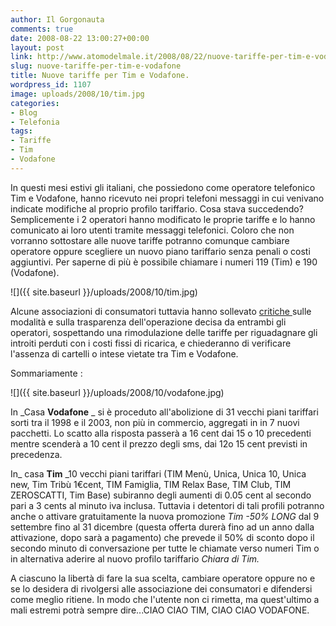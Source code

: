 ```yaml
---
author: Il Gorgonauta
comments: true
date: 2008-08-22 13:00:27+00:00
layout: post
link: http://www.atomodelmale.it/2008/08/22/nuove-tariffe-per-tim-e-vodafone/
slug: nuove-tariffe-per-tim-e-vodafone
title: Nuove tariffe per Tim e Vodafone.
wordpress_id: 1107
image: uploads/2008/10/tim.jpg
categories:
- Blog
- Telefonia
tags:
- Tariffe
- Tim
- Vodafone
---
```


In questi mesi estivi gli italiani, che possiedono come operatore telefonico Tim e Vodafone, hanno ricevuto nei propri telefoni messaggi in cui venivano indicate modifiche al proprio profilo tariffario. Cosa stava succedendo? Semplicemente i 2 operatori hanno modificato le proprie tariffe e lo hanno comunicato ai loro utenti tramite messaggi telefonici. Coloro che non vorranno sottostare alle nuove tariffe potranno comunque cambiare operatore oppure scegliere un nuovo piano tariffario senza penali o costi aggiuntivi. Per saperne di più è possibile chiamare i numeri 119 (Tim) e 190 (Vodafone).

![]({{ site.baseurl }}/uploads/2008/10/tim.jpg)

Alcune associazioni di consumatori tuttavia hanno sollevato [critiche ](http://www.lastampa.it/redazione/cmsSezioni/economia/200808articoli/35845girata.asp)sulle modalità e sulla trasparenza dell'operazione decisa da entrambi gli operatori, sospettando una rimodulazione delle tariffe per riguadagnare gli introiti perduti con i costi fissi di ricarica, e chiederanno di verificare l'assenza di cartelli o intese vietate tra Tim e Vodafone.

Sommariamente :

![]({{ site.baseurl }}/uploads/2008/10/vodafone.jpg)

In _Casa **Vodafone** _ si è proceduto all'abolizione di 31 vecchi piani tariffari sorti tra il 1998 e il 2003, non più in commercio, aggregati in in 7 nuovi pacchetti. Lo scatto alla risposta passerà a 16 cent dai 15 o 10 precedenti mentre scenderà a 10 cent il prezzo degli sms, dai 12o 15 cent previsti in precedenza.

In_ casa **Tim** _10 vecchi piani tariffari (TIM Menù, Unica, Unica 10, Unica new, Tim Tribù 1€cent, TIM Famiglia, TIM Relax Base, TIM Club, TIM ZEROSCATTI, Tim Base) subiranno degli aumenti di 0.05 cent al secondo pari a 3 cents al minuto iva inclusa. Tuttavia  i detentori di tali profili potranno anche o attivare gratuitamente la nuova promozione _Tim -50% LONG_ dal 9 settembre fino al 31 dicembre (questa offerta durerà fino ad un anno dalla attivazione, dopo sarà a pagamento) che prevede il 50% di sconto dopo il secondo minuto di conversazione per tutte le chiamate verso numeri Tim o in alternativa aderire al nuovo profilo tariffario _Chiara di Tim._

A ciascuno la libertà di fare la sua scelta, cambiare operatore oppure no e se lo desidera di rivolgersi alle associazione dei consumatori e  difendersi come meglio ritiene. In modo che l'utente non ci rimetta, ma quest'ultimo a mali estremi potrà sempre dire...CIAO CIAO TIM, CIAO CIAO VODAFONE.
